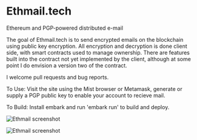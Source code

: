 # Ethmail.tech
Ethereum and PGP-powered distributed e-mail


The goal of Ethmail.tech is to send encrypted emails on the blockchain using public key encryption. All encryption and decryption is done client side, with smart contracts used to manage ownership. There are features built into the contract not yet implemented by the client, although at some point I do envision a version two of the contract.

I welcome pull requests and bug reports.

To Use: Visit the site using the Mist browser or Metamask, generate or supply a PGP public key to enable your account to recieve mail.

To Build: Install embark and run 'embark run' to build and deploy.

![Ethmail screenshot](http://i.imgur.com/fLDZ7sd.png)

![Ethmail screenshot](http://i.imgur.com/el6r5G2.png)
